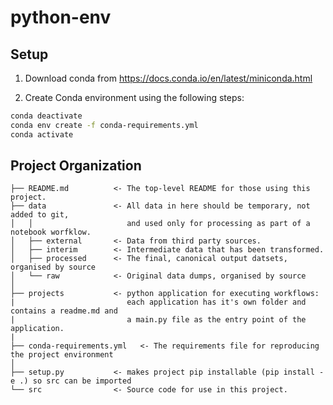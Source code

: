 # python-env


## Setup

1. Download conda from https://docs.conda.io/en/latest/miniconda.html

2. Create Conda environment using the following steps:
```bash 
conda deactivate 
conda env create -f conda-requirements.yml
conda activate
```




## Project Organization

    ├── README.md          <- The top-level README for those using this project.
    ├── data               <- All data in here should be temporary, not added to git, 
    │   │                     and used only for processing as part of a notebook worfklow.
    │   ├── external       <- Data from third party sources.
    │   ├── interim        <- Intermediate data that has been transformed.
    │   ├── processed      <- The final, canonical output datsets, organised by source
    │   └── raw            <- Original data dumps, organised by source
    │
    ├── projects           <- python application for executing workflows:
    |                         each application has it's own folder and contains a readme.md and
    |                         a main.py file as the entry point of the application.
    |
    ├── conda-requirements.yml   <- The requirements file for reproducing the project environment
    │
    ├── setup.py           <- makes project pip installable (pip install -e .) so src can be imported
    └── src                <- Source code for use in this project.